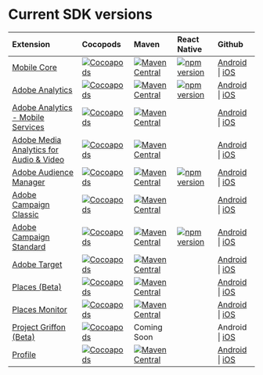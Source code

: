 # Current SDK versions

| Extension | Cocopods | Maven | React Native | Github |
| :--- | :--- | :--- | :--- | :--- |
| [Mobile Core](https://aep-sdks.gitbook.io/docs/using-mobile-extensions/mobile-core) | [![Cocoapods](https://img.shields.io/cocoapods/v/ACPCore.svg?color=orange&label=ACPCore&logo=apple&logoColor=white&style=flat-square)](https://cocoapods.org/pods/ACPCore) | [![Maven Central](https://img.shields.io/maven-central/v/com.adobe.marketing.mobile/core.svg?logo=android&logoColor=white&label=core&style=flat-square)](https://mvnrepository.com/artifact/com.adobe.marketing.mobile/core) | [![npm version](https://img.shields.io/npm/v/@adobe/react-native-acpcore.svg?color=green&label=%40adobe%2Freact-native-acpcore&logo=npm&style=flat-square)](https://badge.fury.io/js/%40adobe%2Freact-native-acpcore&style=flat-square) | [Android](https://github.com/Adobe-Marketing-Cloud/acp-sdks/tree/master/android) \| [iOS](https://github.com/Adobe-Marketing-Cloud/acp-sdks/tree/master/iOS/ACPCore) |
| [Adobe Analytics](https://aep-sdks.gitbook.io/docs/using-mobile-extensions/adobe-analytics) | [![Cocoapods](https://img.shields.io/cocoapods/v/ACPAnalytics.svg?color=orange&label=ACPAnalytics&logo=apple&logoColor=white&style=flat-square)](https://cocoapods.org/pods/ACPAnalytics) | [![Maven Central](https://img.shields.io/maven-central/v/com.adobe.marketing.mobile/analytics.svg?logo=android&logoColor=white&label=analytics&style=flat-square)](https://mvnrepository.com/artifact/com.adobe.marketing.mobile/analytics) | [![npm version](https://img.shields.io/npm/v/@adobe/react-native-acpcore.svg?color=green&label=%40adobe%2Freact-native-acpanalytics&logo=npm&style=flat-square)](https://badge.fury.io/js/%40adobe%2Freact-native-acpanalytics) | [Android](https://github.com/Adobe-Marketing-Cloud/acp-sdks/tree/master/android) \| [iOS](https://github.com/Adobe-Marketing-Cloud/acp-sdks/tree/master/iOS/ACPAnalytics) |
| [Adobe Analytics - Mobile Services](https://aep-sdks.gitbook.io/docs/using-mobile-extensions/adobe-analytics-mobile-services) | [![Cocoapods](https://img.shields.io/cocoapods/v/ACPMobileServices.svg?color=Orange&label=ACPMobileServices&logo=apple&logoColor=white&style=flat-square)](https://cocoapods.org/pods/ACPMobileServices) | [![Maven Central](https://img.shields.io/maven-central/v/com.adobe.marketing.mobile/mobileservices.svg?logo=android&logoColor=white&label=mobileservices&style=flat-square)](https://mvnrepository.com/artifact/com.adobe.marketing.mobile/mobileservices) |  | [Android](https://github.com/Adobe-Marketing-Cloud/acp-sdks/tree/master/android) \| [iOS](https://github.com/Adobe-Marketing-Cloud/acp-sdks/releases/tag/v1.0.0-ACPMobileServices) |
| [Adobe Media Analytics for Audio & Video](https://aep-sdks.gitbook.io/docs/using-mobile-extensions/adobe-media-analytics) | [![Cocoapods](https://img.shields.io/cocoapods/v/ACPMedia.svg?color=orange&label=ACPMedia&logo=apple&logoColor=white&style=flat-square)](https://cocoapods.org/pods/ACPMedia) | [![Maven Central](https://img.shields.io/maven-central/v/com.adobe.marketing.mobile/media.svg?logo=android&logoColor=white&label=media&style=flat-square)](https://mvnrepository.com/artifact/com.adobe.marketing.mobile/media) |  | [Android](https://github.com/Adobe-Marketing-Cloud/acp-sdks/tree/master/android) \| [iOS](https://github.com/Adobe-Marketing-Cloud/acp-sdks/tree/master/iOS/ACPMedia) |
| [Adobe Audience Manager](https://aep-sdks.gitbook.io/docs/using-mobile-extensions/adobe-audience-manager) | [![Cocoapods](https://img.shields.io/cocoapods/v/ACPAudience.svg?color=orange&label=ACPAudience&logo=apple&logoColor=white&style=flat-square)](https://cocoapods.org/pods/ACPAudience) | [![Maven Central](https://img.shields.io/maven-central/v/com.adobe.marketing.mobile/audience.svg?logo=android&logoColor=white&label=audience&style=flat-square)](https://mvnrepository.com/artifact/com.adobe.marketing.mobile/audience) | [![npm version](https://img.shields.io/npm/v/@adobe/react-native-acpcore.svg?color=green&label=%40adobe%2Freact-native-acpaudience&logo=npm&style=flat-square)](https://badge.fury.io/js/%40adobe%2Freact-native-acpaudience) | [Android](https://github.com/Adobe-Marketing-Cloud/acp-sdks/tree/master/android) \| [iOS](https://github.com/Adobe-Marketing-Cloud/acp-sdks/tree/master/iOS/ACPAudience) |
| [Adobe Campaign Classic](https://aep-sdks.gitbook.io/docs/using-mobile-extensions/adobe-campaignclassic) | [![Cocoapods](https://img.shields.io/cocoapods/v/ACPCampaignClassic.svg?color=orange&label=ACPCampaignClassic&logo=apple&logoColor=white&style=flat-square)](https://cocoapods.org/pods/ACPCampaignClassic) | [![Maven Central](https://img.shields.io/maven-central/v/com.adobe.marketing.mobile/campaignclassic.svg?logo=android&logoColor=white&label=campaignclassic&style=flat-square)](https://mvnrepository.com/artifact/com.adobe.marketing.mobile/campaignclassic) |  | [Android](https://github.com/Adobe-Marketing-Cloud/acp-sdks/tree/master/android) \| [iOS](https://github.com/Adobe-Marketing-Cloud/acp-sdks/tree/master/iOS/ACPCampaignClassic) |
| [Adobe Campaign Standard](https://aep-sdks.gitbook.io/docs/using-mobile-extensions/adobe-campaign-standard) | [![Cocoapods](https://img.shields.io/cocoapods/v/ACPCampaign.svg?color=orange&label=ACPCampaign&logo=apple&logoColor=white&style=flat-square)](https://cocoapods.org/pods/ACPCampaign) | [![Maven Central](https://img.shields.io/maven-central/v/com.adobe.marketing.mobile/campaign.svg?logo=android&logoColor=white&label=campaign&style=flat-square)](https://mvnrepository.com/artifact/com.adobe.marketing.mobile/campaign) | [![npm version](https://img.shields.io/npm/v/@adobe/react-native-acpcore.svg?color=green&label=%40adobe%2Freact-native-acpcampaign&logo=npm&style=flat-square)](https://badge.fury.io/js/%40adobe%2Freact-native-acpcampaign) | [Android](https://github.com/Adobe-Marketing-Cloud/acp-sdks/tree/master/iOS/ACPCampaign) \| [iOS](https://github.com/Adobe-Marketing-Cloud/acp-sdks/tree/master/iOS/ACPCampaign) |
| [Adobe Target](https://aep-sdks.gitbook.io/docs/using-mobile-extensions/adobe-target) | [![Cocoapods](https://img.shields.io/cocoapods/v/ACPTarget.svg?color=orange&label=ACPTarget&logo=apple&logoColor=white&style=flat-square)](https://cocoapods.org/pods/ACPTarget) | [![Maven Central](https://img.shields.io/maven-central/v/com.adobe.marketing.mobile/target.svg?logo=android&logoColor=white&label=target&style=flat-square)](https://mvnrepository.com/artifact/com.adobe.marketing.mobile/target) |  | [Android](https://github.com/Adobe-Marketing-Cloud/acp-sdks/tree/master/android) \| [iOS](https://github.com/Adobe-Marketing-Cloud/acp-sdks/tree/master/iOS/ACPTarget) |
| [Places \(Beta\)](https://aep-sdks.gitbook.io/docs/using-mobile-extensions/places-extension-1) | [![Cocoapods](https://img.shields.io/cocoapods/v/ACPPlaces.svg?color=orange&label=ACPPlaces&logo=apple&logoColor=white&style=flat-square)](https://cocoapods.org/pods/ACPPlaces) | [![Maven Central](https://img.shields.io/maven-central/v/com.adobe.marketing.mobile/places.svg?logo=android&logoColor=white&label=places&style=flat-square)](https://mvnrepository.com/artifact/com.adobe.marketing.mobile/places) |  | [Android](https://github.com/Adobe-Marketing-Cloud/acp-sdks/blob/master/android/places-1.0.0.aar) \| [iOS](https://github.com/Adobe-Marketing-Cloud/acp-sdks/tree/master/iOS/ACPPlaces) |
| [Places Monitor](https://aep-sdks.gitbook.io/docs/using-mobile-extensions/places-extension-1/places-monitoring-extension) | [![Cocoapods](https://img.shields.io/cocoapods/v/ACPPlacesMonitor.svg?color=orange&label=ACPPlacesMonitor&logo=apple&logoColor=white&style=flat-square)](https://cocoapods.org/pods/ACPPlacesMonitor) | [![Maven Central](https://img.shields.io/maven-central/v/com.adobe.marketing.mobile/places-monitor.svg?logo=android&logoColor=white&label=placesmonitor&style=flat-square)](https://mvnrepository.com/artifact/com.adobe.marketing.mobile/places-monitor) |  | [Android](https://github.com/adobe/places-monitor-android) \| [iOS](https://github.com/adobe/places-monitor-ios) |
| [Project Griffon \(Beta\)](https://aep-sdks.gitbook.io/docs/using-mobile-extensions/project-griffon) | [![Cocoapods](https://img.shields.io/cocoapods/v/ACPGriffonBeta.svg?color=orange&label=ACPGriffonBeta&logo=apple&logoColor=white&style=flat-square)](https://cocoapods.org/pods/ACPGriffonBeta) | Coming Soon |  | Android \| [iOS](https://github.com/Adobe-Marketing-Cloud/acp-sdks/releases/tag/v0.0.9-ACPGriffonBeta) |
| [Profile](https://aep-sdks.gitbook.io/docs/using-mobile-extensions/profile) | [![Cocoapods](https://img.shields.io/cocoapods/v/ACPUserProfile.svg?color=orange&label=ACPUserProfile&logo=apple&logoColor=white&style=flat-square)](https://cocoapods.org/pods/ACPUserProfile) | [![Maven Central](https://img.shields.io/maven-central/v/com.adobe.marketing.mobile/userprofile.svg?logo=android&logoColor=white&label=userprofile&style=flat-square)](https://mvnrepository.com/artifact/com.adobe.marketing.mobile/userprofile) |  | [Android](https://github.com/Adobe-Marketing-Cloud/acp-sdks/tree/master/android) \| [iOS](https://github.com/Adobe-Marketing-Cloud/acp-sdks/tree/master/iOS/ACPUserProfile) |

